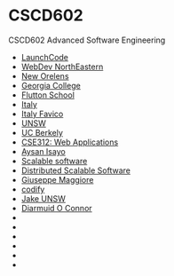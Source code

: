 # CSCD602
CSCD602 Advanced Software Engineering

- [LaunchCode](https://www.youtube.com/@CodeWithCarrie/playlists)
- [WebDev NorthEastern](https://www.youtube.com/@WebDevTV)
- [New Orelens](https://www.youtube.com/@teddydev/playlists)
- [Georgia College](https://www.youtube.com/@TomTsiliopoulos)
- [Flutton School](https://www.youtube.com/@MarcMajcher)
- [Italy](https://www.youtube.com/@luigidr)
- [Italy Favico](https://www.youtube.com/@fulcorno)
- [UNSW](https://www.youtube.com/@haydensmith369)
- [UC Berkely](https://www.youtube.com/@webdevatberkeley7546/playlists)
- [CSE312: Web Applications](https://cse312.com/)
- [Aysan Isayo](https://www.youtube.com/@aysanisayo8647/videos)
- [Scalable software](https://www.youtube.com/@SteveTarzia)
- [Distributed Scalable Software](https://www.youtube.com/@domagesky/featured)
- [Giuseppe Maggiore](https://www.youtube.com/@giuseppemag/playlists)
- [codify](https://www.youtube.com/watch?v=HNwaTFEUHSs&list=PLKG9s9gYKALDPPQd1Sh7c0zBf5LuJI4SP)
- [Jake UNSW](https://www.youtube.com/@jakerenzella368/playlists)
- [Diarmuid O Connor](https://www.youtube.com/@diarmuidoconnor5256/playlists)
- []()
- []()
- []()
- []()
- []()
- []()
